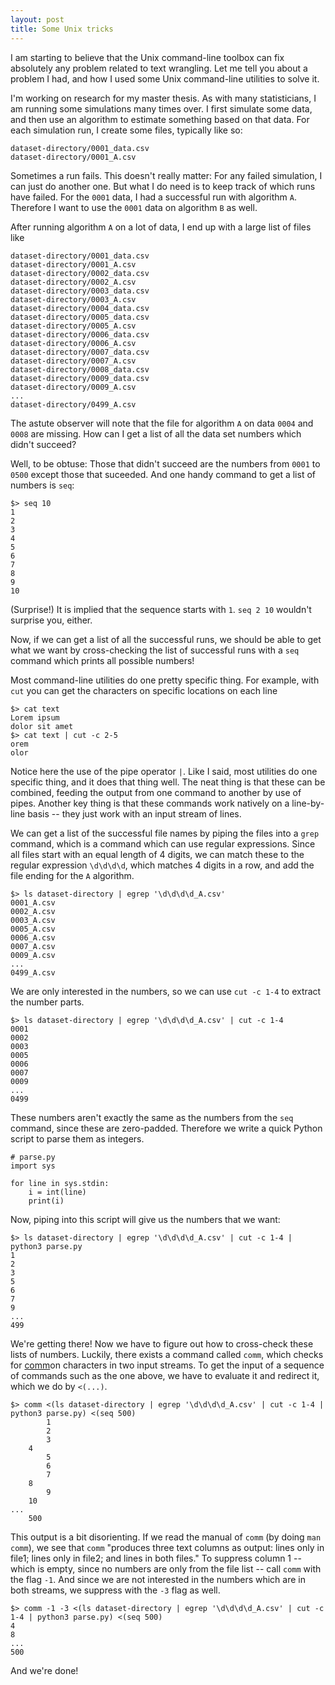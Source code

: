```yaml
---
layout: post
title: Some Unix tricks
---
```

I am starting to believe that the Unix command-line toolbox can fix absolutely any problem related to text wrangling. Let me tell you about a problem I had, and how I used some Unix command-line utilities to solve it.

I'm working on research for my master thesis. As with many statisticians, I am running some simulations many times over. I first simulate some data, and then use an algorithm to estimate something based on that data. For each simulation run, I create some files, typically like so:

```
dataset-directory/0001_data.csv
dataset-directory/0001_A.csv
```
Sometimes a run fails. This doesn't really matter: For any failed simulation, I can just do another one. But what I do need is to keep track of which runs have failed. For the `0001` data, I had a successful run with algorithm `A`. Therefore I want to use the `0001` data on algorithm `B` as well.

After running algorithm `A` on a lot of data, I end up with a large list of files like

```
dataset-directory/0001_data.csv
dataset-directory/0001_A.csv
dataset-directory/0002_data.csv
dataset-directory/0002_A.csv
dataset-directory/0003_data.csv
dataset-directory/0003_A.csv
dataset-directory/0004_data.csv
dataset-directory/0005_data.csv
dataset-directory/0005_A.csv
dataset-directory/0006_data.csv
dataset-directory/0006_A.csv
dataset-directory/0007_data.csv
dataset-directory/0007_A.csv
dataset-directory/0008_data.csv
dataset-directory/0009_data.csv
dataset-directory/0009_A.csv
...
dataset-directory/0499_A.csv
```
The astute observer will note that the file for algorithm `A` on data `0004` and `0008` are missing. How can I get a list of all the data set numbers which didn't succeed?

Well, to be obtuse: Those that didn't succeed are the numbers from `0001` to `0500` except those that suceeded. And one handy command to get a list of numbers is `seq`:

```
$> seq 10
1
2
3
4
5
6
7
8
9
10
```
(Surprise!) It is implied that the sequence starts with `1`. `seq 2 10` wouldn't surprise you, either.

Now, if we can get a list of all the successful runs, we should be able to get what we want by cross-checking the list of successful runs with a `seq` command which prints all possible numbers!

Most command-line utilities do one pretty specific thing. For example, with `cut` you can get the characters on specific locations on each line

```
$> cat text
Lorem ipsum
dolor sit amet
$> cat text | cut -c 2-5
orem
olor
```
Notice here the use of the pipe operator `|`. Like I said, most utilities do one specific thing, and it does that thing well. The neat thing is that these can be combined, feeding the output from one command to another by use of pipes. Another key thing is that these commands work natively on a line-by-line basis -- they just work with an input stream of lines.

We can get a list of the successful file names by piping the files into a `grep` command, which is a command which can use regular expressions. Since all files start with an equal length of 4 digits, we can match these to the regular expression `\d\d\d\d`, which matches 4 digits in a row, and add the file ending for the `A` algorithm.

```
$> ls dataset-directory | egrep '\d\d\d\d_A.csv'
0001_A.csv
0002_A.csv
0003_A.csv
0005_A.csv
0006_A.csv
0007_A.csv
0009_A.csv
...
0499_A.csv
```
We are only interested in the numbers, so we can use `cut -c 1-4` to extract the number parts.

```
$> ls dataset-directory | egrep '\d\d\d\d_A.csv' | cut -c 1-4
0001
0002
0003
0005
0006
0007
0009
...
0499
```
These numbers aren't exactly the same as the numbers from the `seq` command, since these are zero-padded. Therefore we write a quick Python script to parse them as integers.

```
# parse.py
import sys

for line in sys.stdin:
    i = int(line)
    print(i)
```

Now, piping into this script will give us the numbers that we want:

```
$> ls dataset-directory | egrep '\d\d\d\d_A.csv' | cut -c 1-4 | python3 parse.py
1
2
3
5
6
7
9
...
499
```

We're getting there! Now we have to figure out how to cross-check these lists of numbers. Luckily, there exists a command called `comm`, which checks for <u>comm</u>on characters in two input streams. To get the input of a sequence of commands such as the one above, we have to evaluate it and redirect it, which we do by `<(...)`.

```
$> comm <(ls dataset-directory | egrep '\d\d\d\d_A.csv' | cut -c 1-4 | python3 parse.py) <(seq 500)
        1
        2
        3
    4
        5
        6
        7
    8
        9
    10
...
    500
```
This output is a bit disorienting. If we read the manual of `comm` (by doing `man comm`), we see that `comm` "produces three text columns as output: lines only in file1; lines only in file2; and lines in both files." To suppress column 1 -- which is empty, since no numbers are only from the file list -- call `comm` with the flag `-1`. And since we are not interested in the numbers which are in both streams, we suppress with the `-3` flag as well.

```
$> comm -1 -3 <(ls dataset-directory | egrep '\d\d\d\d_A.csv' | cut -c 1-4 | python3 parse.py) <(seq 500)
4
8
...
500
```

And we're done!